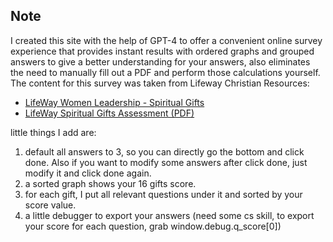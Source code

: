 ## Note
I created this site with the help of GPT-4 to offer a convenient online survey experience that provides instant results with ordered graphs and grouped answers to give a better understanding for your answers, also eliminates the need to manually fill out a PDF and perform those calculations yourself.
The content for this survey was taken from Lifeway Christian Resources:

- [LifeWay Women Leadership - Spiritual Gifts](https://www.lifeway.com/en/articles/women-leadership-spiritual-gifts-growth-service)
- [LifeWay Spiritual Gifts Assessment (PDF)](https://s7d9.scene7.com/is/content/LifeWayChristianResources/Spiritual_Gifts_Assessment.pdf)

little things I add are:
  1. default all answers to 3, so you can directly go the bottom and click done. Also if you want to modify some answers after click done, just modify it and click done again.
  2. a sorted graph shows your 16 gifts score.
  3. for each gift, I put all relevant questions under it and sorted by your score value.
  4. a little debugger to export your answers (need some cs skill, to export your score for each question, grab window.debug.q_score[0])


     

